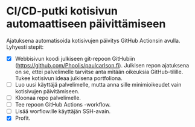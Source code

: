 # CI/CD-putki kotisivun automaattiseen päivittämiseen

Ajatuksena automatisoida kotisivujen päivitys GitHub Actionsin avulla. Lyhyesti stepit:

- [x] Webbisivun koodi julkiseen git-repoon GitHubiin (https://github.com/Phoolis/paulcarlson.fi). Julkisen repon ajatuksena on se, ettei palvelimelle tarvitse anta mitään oikeuksia GitHub-tilille.  Tukee kotisivun ideaa julkisena portfoliona.
- [ ] Luo uusi käyttäjä palvelimelle, mutta anna sille minimioikeudet vain kotisivujen päivitämiseen.
- [ ] Kloonaa repo palvelimelle.
- [ ] Tee repoon GitHub Actions -workflow.
- [ ] Lisää worflow:lle käyttäjän SSH-avain.
- [x] Profit.
